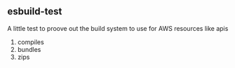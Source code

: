 ## esbuild-test

A little test to proove out the build system to use for AWS resources like apis

1. compiles
2. bundles
3. zips
